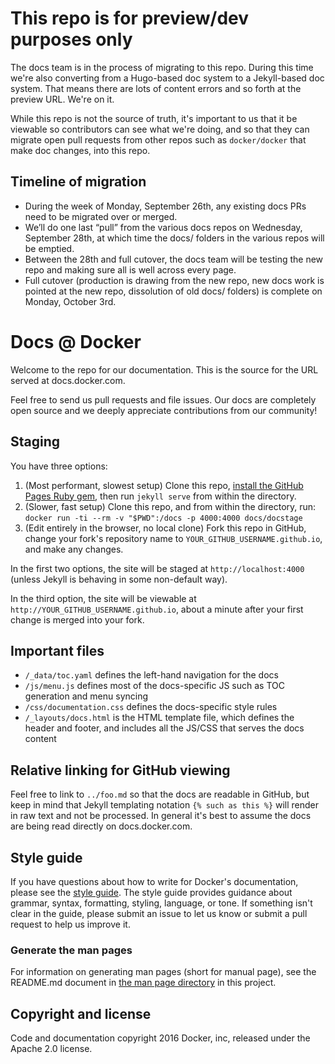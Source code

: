 

# This repo is for preview/dev purposes only

The docs team is in the process of migrating to this repo. During this time we're also
converting from a Hugo-based doc system to a Jekyll-based doc system. That means there
are lots of content errors and so forth at the preview URL. We're on it.

While this repo is not the source of truth, it's important to us that it be viewable
so contributors can see what we're doing, and so that they can migrate open pull requests
from other repos such as `docker/docker` that make doc changes, into this repo.

## Timeline of migration

- During the week of Monday, September 26th, any existing docs PRs need to be migrated over or merged.
- We’ll do one last “pull” from the various docs repos on Wednesday, September 28th, at which time the docs/ folders in the various repos will be emptied.
- Between the 28th and full cutover, the docs team will be testing the new repo and making sure all is well across every page.
- Full cutover (production is drawing from the new repo, new docs work is pointed at the new repo, dissolution of old docs/ folders) is complete on Monday, October 3rd.

# Docs @ Docker

Welcome to the repo for our documentation. This is the source for the URL
served at docs.docker.com.

Feel free to send us pull requests and file issues. Our docs are completely
open source and we deeply appreciate contributions from our community!

## Staging

You have three options:

1. (Most performant, slowest setup) Clone this repo, [install the GitHub Pages Ruby gem](https://help.github.com/articles/setting-up-your-github-pages-site-locally-with-jekyll/), then run `jekyll serve` from within the directory.
2. (Slower, fast setup) Clone this repo, and from within the directory, run:
   `docker run -ti --rm -v "$PWD":/docs -p 4000:4000 docs/docstage`
3. (Edit entirely in the browser, no local clone) Fork this repo in GitHub, change your fork's repository name to `YOUR_GITHUB_USERNAME.github.io`, and make any changes.

In the first two options, the site will be staged at `http://localhost:4000` (unless Jekyll is behaving in some non-default way).

In the third option, the site will be viewable at `http://YOUR_GITHUB_USERNAME.github.io`, about a minute after your first change is merged into your fork.

## Important files

- `/_data/toc.yaml` defines the left-hand navigation for the docs
- `/js/menu.js` defines most of the docs-specific JS such as TOC generation and menu syncing
- `/css/documentation.css` defines the docs-specific style rules
- `/_layouts/docs.html` is the HTML template file, which defines the header and footer, and includes all the JS/CSS that serves the docs content

## Relative linking for GitHub viewing

Feel free to link to `../foo.md` so that the docs are readable in GitHub, but keep in mind that Jekyll templating notation
`{% such as this %}` will render in raw text and not be processed. In general it's best to assume the docs are being read
directly on docs.docker.com.

## Style guide

If you have questions about how to write for Docker's documentation, please see
the [style guide](https://docs.docker.com/opensource/doc-style/). The style guide provides
guidance about grammar, syntax, formatting, styling, language, or tone. If
something isn't clear in the guide, please submit an issue to let us know or
submit a pull request to help us improve it.

### Generate the man pages

For information on generating man pages (short for manual page), see the README.md
document in [the man page directory](https://github.com/docker/docker/tree/master/man)
in this project.

## Copyright and license

Code and documentation copyright 2016 Docker, inc, released under the Apache 2.0 license.
